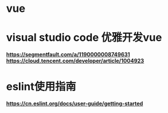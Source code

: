 # vue
# visual studio code 优雅开发vue
**https://segmentfault.com/a/1190000008749631**
**https://cloud.tencent.com/developer/article/1004923**
# eslint使用指南
**https://cn.eslint.org/docs/user-guide/getting-started**
